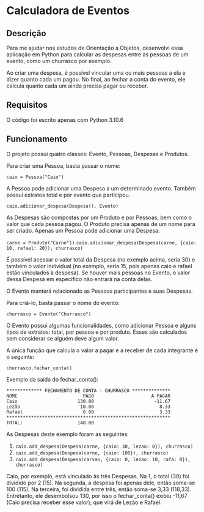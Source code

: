 # Calculadora de Eventos

## Descrição

Para me ajudar nos estudos de Orientação a Objetos, desenvolvi essa aplicação em Python para calcular as despesas entre as pessoas de um evento, como um churrasco por exemplo. 

Ao criar uma despesa, é possível vincular uma ou mais pessoas a ela e dizer quanto cada um pagou. No final, ao fechar a conta do evento, ele calcula quanto cada um ainda precisa pagar ou receber. 

## Requisitos

O código foi escrito apenas com Python 3.10.6

## Funcionamento

O projeto possui quatro classes: Evento, Pessoas, Despesas e Produtos.


Para criar uma Pessoa, basta passar o nome:

```caio = Pessoa("Caio")```

A Pessoa pode adicionar uma Despesa a um determinado evento. Também possui extratos total e por evento que participou.

```caio.adicionar_despesa(Despesa(), Evento)```

As Despesas são compostas por um Produto e por Pessoas, bem como o valor que cada pessoa pagou. O Produto precisa apenas de um nome para ser criado. Apenas um Pessoa pode adicionar uma Despesa:

```carne = Produto("Carne"))```
```caio.adicionar_despesa(Despesa(carne, {caio: 10, rafael: 20}), churrasco)```

É possível acessar o valor total da Despesa (no exemplo acima, seria 30) e também o valor individual (no exemplo, seria 15, pois apenas caio e rafael estão vinculados à despesa). Se houver mais pessoas no Evento, o valor dessa Despesa em específico não entrará na conta delas. 

O Evento manterá relacionado as Pessoas participantes e suas Despesas.

Para criá-lo, basta passar o nome do evento:

```churrasco = Evento("Churrasco")```

O Evento possui algumas funcionalidades, como adicionar Pessoa e alguns tipos de extratos: total, por pessoa e por produto. Esses são calculados sem considerar se alguém deve algum valor.

A única função que calcula o valor a pagar e a receber de cada integrante é o seguinte:

```churrasco.fechar_conta()```

Exemplo da saída do fechar_conta():

~~~
************* FECHAMENTO DE CONTA - CHURRASCO **************
NOME                        PAGO                     A PAGAR
Caio                      130.00                      -11.67
Lezão                      10.00                        8.33
Rafael                      0.00                        3.33
************************************************************
TOTAL:                    140.00
~~~
As Despesas deste exemplo foram as seguintes:
1. ```caio.add_despesa(Despesa(carne, {caio: 30, lezao: 0}), churrasco)```
2. ```caio.add_despesa(Despesa(carne, {caio: 100}), churrasco)```
3. ```caio.add_despesa(Despesa(carvao, {caio: 0, lezao: 10, rafa: 0}), churrasco)```

Caio, por exemplo, está vinculado às três Despesas. Na 1, o total (30) foi dividido por 2 (15). Na segunda, a despesa foi apenas dele, então soma-se 100 (115). Na terceira, foi dividida entre três, então soma-se 3,33 (118,33). Entretanto, ele desembolsou 130, por isso o fechar_conta() exibiu -11,67 (Caio precisa receber esse valor), que virá de Lezão e Rafael.